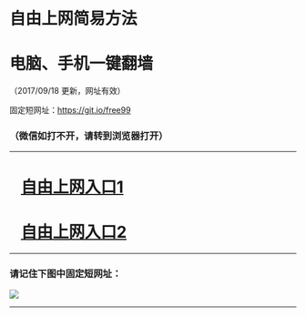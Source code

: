 ﻿# 自由上网简易方法

# 电脑、手机一键翻墙

（2017/09/18 更新，网址有效）

固定短网址：https://git.io/free99

### （微信如打不开，请转到浏览器打开）


***





# &nbsp;&nbsp; <a href="http://ft611324576.fwq-tz1005.info/fwqtz01.html?t=091800121665 " target="_blank">自由上网入口1</a>
# &nbsp;&nbsp; <a href="http://ft1903710129.fwq-tz1006.info/fwqtz02.html?t=091800113258 " target="_blank">自由上网入口2</a>
***

### 请记住下图中固定短网址：

<img src="https://s3-us-west-2.amazonaws.com/fwq-1001/yjfq-20170905okok.png" /> 


***

